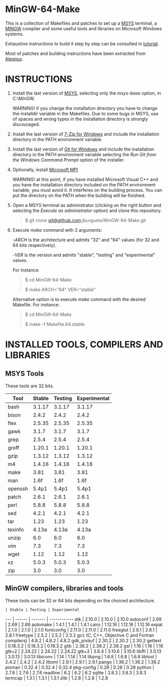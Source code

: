 MinGW-64-Make
=============

This is a collection of Makefiles and patches to set up a
[MSYS](http://sourceforge.net/projects/mingw) terminal, a
[MINGW](http://sourceforge.net/projects/mingw) compiler and some useful tools
and libraries on Microsoft Windows systems.

Exhaustive instructions to build it step by step can be consulted in
[tutorial](tutorial.pdf).

Most of patches and building instructions have been extracted from
[Alexpux](https://github.com/Alexpux).

INSTRUCTIONS
============

1.	Install the last version of
	[MSYS](http://sourceforge.net/projects/mingw/files/Installer), selecting
	only the *msys-base* option, in C:\MinGW.

	WARNING! if you change the installation directory you have to change the
	installdir variable in the Makefiles. Due to some bugs in MSYS, use of
	spaces and wrong types in the installation directory is strongly
	discouraged.

2.	Install the last version of
	[7-Zip for Windows](http://www.7-zip.org/downloag.html) and include the
	installation directory in the PATH environment variable.

3.	Install the last version of
	[Git for Windows](http://git-scm.com/download/win) and include the
	installation directory in the PATH environment variable selecting the *Run
	Git from the Windows Command Prompt* option of the installer.

4.	Optionally, install
	[Microsoft MPI](http://www.microsoft.com/en-sg/details.aspx?id=39961)

	WARNING! at this point, if you have installed Microsoft Visual C++ and you
	have the installation directory included on the PATH environment variable,
	you must avoid it. It interferes on the building process. You can put the
	directory on the PATH when the building will be finished.

5.	Open a MSYS terminal as administrator (clicking on the right button and
	selecting the *Execute as administrator* option) and clone this repository.

	> $ git clone git@github.com:jburguete/MinGW-64-Make.git
	> 

6.	Execute *make* command with 2 arguments:

	-*ARCH* is the architecture and admits "32" and "64" values (for 32 and 64
	bits respectively).

	-*VER* is the version and admits "stable", "testing" and "experimental"
	values.

	For instance:

	> $ cd MinGW-64-Make
	> 
	> $ make ARCH="64" VER="stable"

	Alternative option is to execute *make* command with the desired Makefile.
	For instance:

	> $ cd MinGW-64-Make
	> 
	> $ make -f Makefile.64.stable

INSTALLED TOOLS, COMPILERS AND LIBRARIES
========================================

MSYS Tools
----------

These tools are 32 bits.

Tool | Stable | Testing | Experimental
------- | ------ | ------ | ------
bash    | 3.1.17 | 3.1.17 | 3.1.17
bison   | 2.4.2  | 2.4.2  | 2.4.2
flex    | 2.5.35 | 2.5.35 | 2.5.35
gawk    | 3.1.7  | 3.1.7  | 3.1.7
grep    | 2.5.4  | 2.5.4  | 2.5.4
groff   | 1.20.1 | 1.20.1 | 1.20.1
gzip    | 1.3.12 | 1.3.12 | 1.3.12
m4      | 1.4.16 | 1.4.16 | 1.4.16
make    | 3.81   | 3.81   | 3.81
man     | 1.6f   | 1.6f   | 1.6f
openssh | 5.4p1  | 5.4p1  | 5.4p1
patch   | 2.6.1  | 2.6.1  | 2.6.1
perl    | 5.8.8  | 5.8.8  | 5.8.8
sed     | 4.2.1  | 4.2.1  | 4.2.1
tar     | 1.23   | 1.23   | 1.23
texinfo | 4.13a  | 4.13a  | 4.13a
unzip   | 6.0    | 6.0    | 6.0
vim     | 7.3    | 7.3    | 7.3
wget    | 1.12   | 1.12   | 1.12
xz      | 5.0.3  | 5.0.3  | 5.0.3
zip     | 3.0    | 3.0    | 3.0

MinGW compilers, libraries and tools
------------------------------------

These tools can be 32 or 64 bits depending on the choiced architecture.

    | Stable | Testing | Experimental
--- | ------ | ------- | ------------
atk | 2.10.0 | 2.10.0 | 2.10.0
autoconf | 2.69 | 2.69 | 2.69
automake | 1.4.1 | 1.4.1 | 1.4.1
cairo | 1.12.16 | 1.12.16 | 1.12.16
expat | 2.1.0 | 2.1.0 | 2.1.0
fontconfig | 2.11.0 | 2.11.0 | 2.11.0
freeglut | 2.8.1 | 2.8.1 | 2.8.1
freetype | 2.5.2 | 2.5.2 | 2.5.2
gcc (C, C++, Objective C and Fortran compilers) | 4.8.2 | 4.8.2 | 4.8.2
gdk_pixbuf | 2.30.2 | 2.30.2 | 2.30.2
gettext | 0.18.3.2 | 0.18.3.2 | 0.18.3.2
glib | 2.38.2 | 2.38.2 | 2.38.2
gsl | 1.16 | 1.16 | 1.16
gtk+2 | 2.24.22 | 2.24.22 | 2.24.22
gtk+3 | 3.6.4 | 3.10.6 | 3.10.6
libffi | 3.0.13 | 3.0.13 | 3.0.13
libiconv | 1.14 | 1.14 | 1.14
libpng | 1.6.8 | 1.6.8 | 1.6.8
libtool | 2.4.2 | 2.4.2 | 2.4.2
libxml | 2.9.1 | 2.9.1 | 2.9.1
pango | 1.36.2 | 1.36.2 | 1.36.2
pixman | 0.32.4 | 0.32.4 | 0.32.4
pkg-config | 0.28 | 0.28 | 0.28
python | 2.7.6 | 2.7.6 | 2.7.6
readline | 6.2 | 6.2 | 6.2
sqlite | 3.8.3 | 3.8.3 | 3.8.3
termcap | 1.3.1 | 1.3.1 | 1.3.1
zlib | 1.2.8 | 1.2.8 | 1.2.8

